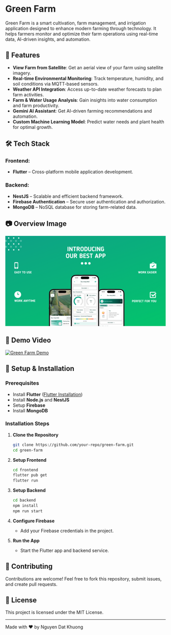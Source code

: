# Green Farm

Green Farm is a smart cultivation, farm management, and irrigation application designed to enhance modern farming through technology. It helps farmers monitor and optimize their farm operations using real-time data, AI-driven insights, and automation.

## 🚀 Features
- **View Farm from Satellite**: Get an aerial view of your farm using satellite imagery.
- **Real-time Environmental Monitoring**: Track temperature, humidity, and soil conditions via MQTT-based sensors.
- **Weather API Integration**: Access up-to-date weather forecasts to plan farm activities.
- **Farm & Water Usage Analysis**: Gain insights into water consumption and farm productivity.
- **Gemini AI Assistant**: Get AI-driven farming recommendations and automation.
- **Custom Machine Learning Model**: Predict water needs and plant health for optimal growth.

## 🛠️ Tech Stack
### Frontend:
- **Flutter** – Cross-platform mobile application development.

### Backend:
- **NestJS** – Scalable and efficient backend framework.
- **Firebase Authentication** – Secure user authentication and authorization.
- **MongoDB** – NoSQL database for storing farm-related data.

## 📷 Overview Image
![Green Farm](assets/greenfairm.png)

## 🎥 Demo Video
[![Green Farm Demo](https://img.youtube.com/vi/TPpO0WszzBE/0.jpg)](https://www.youtube.com/watch?v=TPpO0WszzBE&t=31s)

## 🔧 Setup & Installation
### Prerequisites
- Install **Flutter** ([Flutter Installation](https://flutter.dev/docs/get-started/install))
- Install **Node.js** and **NestJS**
- Setup **Firebase**
- Install **MongoDB**

### Installation Steps
1. **Clone the Repository**
   ```bash
   git clone https://github.com/your-repo/green-farm.git
   cd green-farm
   ```

2. **Setup Frontend**
   ```bash
   cd frontend
   flutter pub get
   flutter run
   ```

3. **Setup Backend**
   ```bash
   cd backend
   npm install
   npm run start
   ```

4. **Configure Firebase**
   - Add your Firebase credentials in the project.

5. **Run the App**
   - Start the Flutter app and backend service.

## 🤝 Contributing
Contributions are welcome! Feel free to fork this repository, submit issues, and create pull requests.

## 📄 License
This project is licensed under the MIT License.

---
Made with ❤️ by Nguyen Dat Khuong

